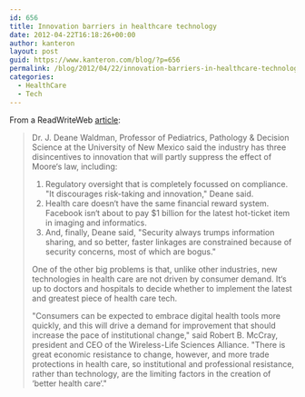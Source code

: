 ```yaml
---
id: 656
title: Innovation barriers in healthcare technology
date: 2012-04-22T16:18:26+00:00
author: kanteron
layout: post
guid: https://www.kanteron.com/blog/?p=656
permalink: /blog/2012/04/22/innovation-barriers-in-healthcare-technology/
categories:
  - HealthCare
  - Tech
---
```

From a ReadWriteWeb <a title="https://www.readwriteweb.com/archives/moores_law_doesnt_apply_to_healthcare_technology.php" href="https://www.readwriteweb.com/archives/moores_law_doesnt_apply_to_healthcare_technology.php" target="_blank">article</a>:

> Dr. J. Deane Waldman, Professor of Pediatrics, Pathology & Decision Science at the University of New Mexico said the industry has three disincentives to innovation that will partly suppress the effect of Moore‘s law, including:
> 
>   1. Regulatory oversight that is completely focussed on compliance. "It discourages risk-taking and innovation," Deane said.
>   2. Health care doesn‘t have the same financial reward system. Facebook isn‘t about to pay $1 billion for the latest hot-ticket item in imaging and informatics.
>   3. And, finally, Deane said, "Security always trumps information sharing, and so better, faster linkages are constrained because of security concerns, most of which are bogus."
> 
> One of the other big problems is that, unlike other industries, new technologies in health care are not driven by consumer demand. It‘s up to doctors and hospitals to decide whether to implement the latest and greatest piece of health care tech.
> 
> "Consumers can be expected to embrace digital health tools more quickly, and this will drive a demand for improvement that should increase the pace of institutional change," said Robert B. McCray, president and CEO of the Wireless-Life Sciences Alliance. "There is great economic resistance to change, however, and more trade protections in health care, so institutional and professional resistance, rather than technology, are the limiting factors in the creation of ‘better health care‘."